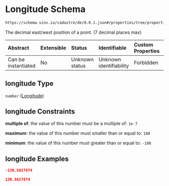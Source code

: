# Longitude Schema

```txt
https://schema.vinv.io/cadastre/de/0.0.1.json#/properties/tree/properties/location/properties/coordinates/properties/longitude
```

The decimal east/west position of a point. (7 decimal places max)

| Abstract            | Extensible | Status         | Identifiable            | Custom Properties | Additional Properties | Access Restrictions | Defined In                                                                                                                 |
| :------------------ | :--------- | :------------- | :---------------------- | :---------------- | :-------------------- | :------------------ | :------------------------------------------------------------------------------------------------------------------------- |
| Can be instantiated | No         | Unknown status | Unknown identifiability | Forbidden         | Allowed               | none                | [dereferenced.doc.json\*](../../../../../../vinv-schemas/vinv-tree/out/0.0.1/dereferenced.doc.json "open original schema") |

## longitude Type

`number` ([Longitude](dereferenced-properties-baum-daten-properties-location-properties-coordinates-properties-longitude.md))

## longitude Constraints

**multiple of**: the value of this number must be a multiple of: `1e-7`

**maximum**: the value of this number must smaller than or equal to: `180`

**minimum**: the value of this number must greater than or equal to: `-180`

## longitude Examples

```json
-130.5627874
```

```json
130.5627874
```
